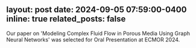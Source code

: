 layout: post
date: 2024-09-05 07:59:00-0400
inline: true
related_posts: false
---

Our paper on 'Modeling Complex Fluid Flow in Porous Media Using Graph Neural Networks' was selected for Oral Presentation at ECMOR 2024.
